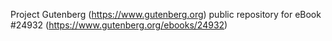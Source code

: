 Project Gutenberg (https://www.gutenberg.org) public repository for eBook #24932 (https://www.gutenberg.org/ebooks/24932)
